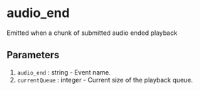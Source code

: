 # audio_end

Emitted when a chunk of submitted audio ended playback

## Parameters

1. `audio_end` : string - Event name.
2. `currentQueue` : integer - Current size of the playback queue.